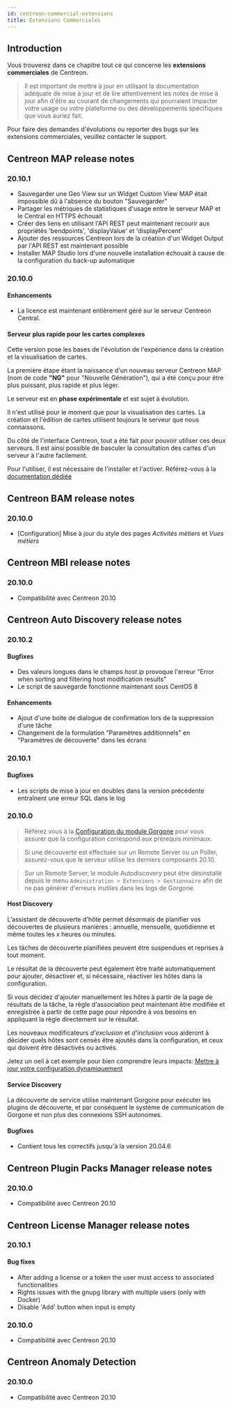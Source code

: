 ```yaml
---
id: centreon-commercial-extensions
title: Extensions Commerciales
---
```


## Introduction

Vous trouverez dans ce chapitre tout ce qui concerne les **extensions
commerciales** de Centreon.

> Il est important de mettre à jour en utilisant la documentation adéquate de
> mise à jour et de lire attentivement les notes de mise à jour afin d'être au
> courant de changements qui pourraient impacter votre usage ou votre plateforme
> ou des développements spécifiques que vous auriez fait.

Pour faire des demandes d'évolutions ou reporter des bugs sur les extensions
commerciales, veuillez contacter le support.

## Centreon MAP release notes

### 20.10.1

* Sauvegarder une Geo View sur un Widget Custom View MAP était impossible dû à l'absence du bouton "Sauvegarder"
* Partager les métriques de statistiques d'usage entre le serveur MAP et le Central en HTTPS échouait
* Créer des liens en utilisant l'API REST peut maintenant recourir aux propriétés 'bendpoints', 'displayValue' et 'displayPercent'
* Ajouter des ressources Centreon lors de la création d'un Widget Output par l'API REST est maintenant possible
* Installer MAP Studio lors d'une nouvelle installation échouait à cause de la configuration du back-up automatique

### 20.10.0

#### Enhancements

-   La licence est maintenant entièrement géré sur le serveur Centreon
    Central.

#### Serveur plus rapide pour les cartes complexes

Cette version pose les bases de l'évolution de l'expérience
dans la création et la visualisation de cartes.

La première étape étant la naissance d'un nouveau serveur Centreon MAP
(nom de code **"NG"** pour "Nouvelle Génération"), qui a été conçu pour
être plus puissant, plus rapide et plus léger.

Le serveur est en **phase expérimentale** et est sujet à évolution.

Il n'est utilisé pour le moment que pour la visualisation des cartes. La
création et l'édition de cartes utilisent toujours le serveur que nous
connaissons.

Du côté de l'interface Centreon, tout a été fait pour pouvoir utiliser
ces deux serveurs. Il est ainsi possible de basculer la consultation
des cartes d'un serveur à l'autre facilement.

Pour l'utiliser, il est nécessaire de l'installer et l'activer.
Référez-vous à la [documentation dédiée](../graph-views/install.html#centreon-map-ng)

## Centreon BAM release notes

### 20.10.0

- [Configuration] Mise à jour du style des pages *Activités métiers*
  et *Vues métiers*

## Centreon MBI release notes

### 20.10.0

- Compatibilité avec Centreon 20.10

## Centreon Auto Discovery release notes

### 20.10.2

#### Bugfixes

- Des valeurs longues dans le champs *host.ip* provoque l'erreur "Error
  when sorting and filtering host modification results"
- Le script de sauvegarde fonctionne maintenant sous CentOS 8

#### Enhancements

- Ajout d'une boite de dialogue de confirmation lors de la suppression
  d'une tâche
- Changement de la formulation "Paramètres additionnels" en "Paramètres de
  découverte" dans les écrans

### 20.10.1

#### Bugfixes

- Les scripts de mise à jour en doubles dans la version précédente
  entraînent une erreur SQL dans le log

### 20.10.0

> Référez vous à la [Configuration du module Gorgone](../monitoring/discovery/administration.html#configuration-du-module-Gorgone)
> pour vous assurer que la configuration correspond aux prérequis minimaux.

> Si une découverte est effectuée sur un Remote Server ou un Poller,
> assurez-vous que le serveur utilise les derniers composants 20.10.

> Sur un Remote Server, le module Autodiscovery peut être désinstallé depuis
> le menu `Administration > Extensions > Gestionnaire` afin de ne
> pas générer d'erreurs inutiles dans les logs de Gorgone.

#### Host Discovery

L'assistant de découverte d'hôte permet désormais de planifier vos découvertes
de plusieurs manières : annuelle, mensuelle, quotidienne et même
toutes les x heures ou minutes.

Les tâches de découverte planifiées peuvent être suspendues et reprises à
tout moment.

Le résultat de la découverte peut également être traité automatiquement pour
ajouter, désactiver et, si nécessaire, réactiver les hôtes dans la
configuration.

Si vous décidez d'ajouter manuellement les hôtes à partir de la page de
résultats de la tâche, la règle d'association peut maintenant être
modifiée et enregistrée à partir de cette page pour répondre à vos besoins
en appliquant la règle directement sur le résultat.

Les nouveaux modificateurs *d'exclusion* et *d'inclusion* vous aideront à
décider quels hôtes sont censés être ajoutés dans la configuration, et ceux
qui doivent être désactivés ou activés.

Jetez un oeil à cet exemple pour bien comprendre leurs impacts:
[Mettre à jour votre configuration dynamiquement](../monitoring/discovery/hosts-discovery.html#mettre-a-jour-votre-configuration-dynamiquement)

#### Service Discovery

La découverte de service utilise maintenant Gorgone pour exécuter les plugins
de découverte, et par conséquent le système de communication de Gorgone et
non plus des connexions SSH autonomes.

#### Bugfixes

- Contient tous les correctifs jusqu'à la version 20.04.6

## Centreon Plugin Packs Manager release notes

### 20.10.0

- Compatibilité avec Centreon 20.10

## Centreon License Manager release notes

### 20.10.1

#### Bug fixes

- After adding a license or a token the user must access to associated functionalities
- Rights issues with the gnupg library with multiple users (only with Docker)
- Disable 'Add' button when input is empty

### 20.10.0

- Compatibilité avec Centreon 20.10

## Centreon Anomaly Detection

### 20.10.0

- Compatibilité avec Centreon 20.10
